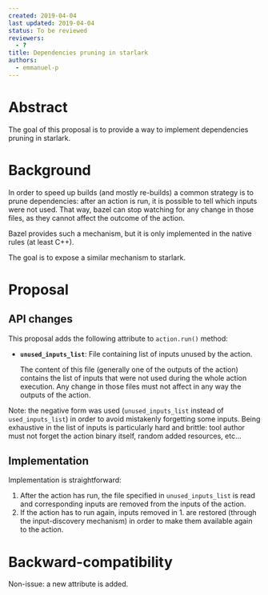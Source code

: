 ```yaml
---
created: 2019-04-04
last updated: 2019-04-04
status: To be reviewed
reviewers:
  - ?
title: Dependencies pruning in starlark
authors:
  - emmanuel-p
---
```



# Abstract

The goal of this proposal is to provide a way to implement dependencies pruning
in starlark.


# Background

In order to speed up builds (and mostly re-builds) a common strategy is to prune
dependencies: after an action is run, it is possible to tell which inputs were
not used. That way, bazel can stop watching for any change in those files, as
they cannot affect the outcome of the action.

Bazel provides such a mechanism, but it is only implemented in the native rules
(at least C++).

The goal is to expose a similar mechanism to starlark.


# Proposal

## API changes

This proposal adds the following attribute to `action.run()` method:

*   **`unused_inputs_list`**: File containing list of inputs unused by the
    action.

    The content of this file (generally one of the outputs of the action)
    contains the list of inputs that were not used during the whole action
    execution. Any change in those files must not affect in any way the outputs
    of the action.

Note: the negative form was used (`unused_inputs_list` instead of
`used_inputs_list`) in order to avoid mistakenly forgetting some inputs. Being
exhaustive in the list of inputs is particularly hard and brittle: tool author
must not forget the action binary itself, random added resources, etc...

## Implementation

Implementation is straightforward:

1.  After the action has run, the file specified in `unused_inputs_list` is read
    and corresponding inputs are removed from the inputs of the action.
2.  If the action has to run again, inputs removed in 1. are restored (through
    the input-discovery mechanism) in order to make them available again to the
    action.


# Backward-compatibility

Non-issue: a new attribute is added.

